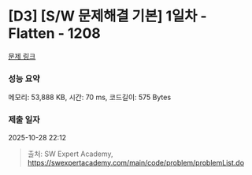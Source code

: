 # [D3] [S/W 문제해결 기본] 1일차 - Flatten - 1208 

[문제 링크](https://swexpertacademy.com/main/code/problem/problemDetail.do?contestProbId=AV139KOaABgCFAYh) 

### 성능 요약

메모리: 53,888 KB, 시간: 70 ms, 코드길이: 575 Bytes

### 제출 일자

2025-10-28 22:12



> 출처: SW Expert Academy, https://swexpertacademy.com/main/code/problem/problemList.do